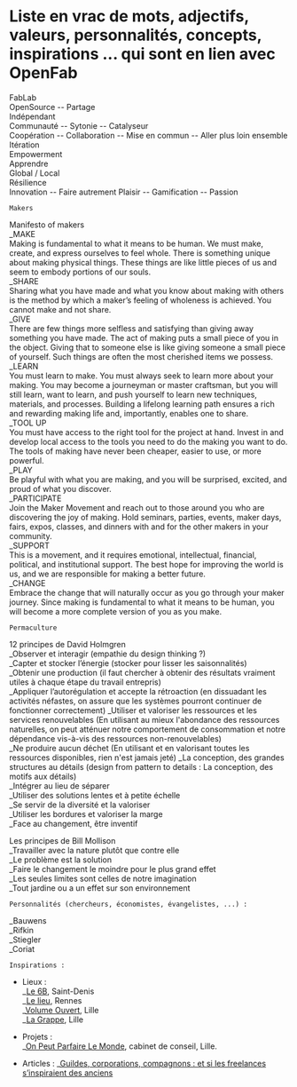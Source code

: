 # Liste en vrac de mots, adjectifs, valeurs, personnalités, concepts, inspirations ... qui sont en lien avec OpenFab

FabLab  
OpenSource -- Partage  
Indépendant  
Communauté -- Sytonie -- Catalyseur  
Coopération -- Collaboration -- Mise en commun -- Aller plus loin ensemble   
Itération  
Empowerment  
Apprendre  
Global / Local  
Résilience  
Innovation -- Faire autrement 
Plaisir -- Gamification -- 
Passion  

    Makers  
Manifesto of makers  
_MAKE  
Making is fundamental to what it means to be human. We must make, create, and express ourselves to feel whole. There is something unique about  making physical things. These things are like little pieces of us and seem to embody portions of our souls.  
_SHARE  
Sharing what you have made and what you know about making with others is the method by which a maker’s feeling of wholeness is achieved. You cannot make and not share.  
_GIVE  
There are few things more selfless and satisfying than giving away something you have made. The act of making puts a small piece of you in the object. Giving that to someone else is like giving someone a small piece of yourself. Such things are often the most cherished items we possess.  
_LEARN  
You must learn to make. You must always seek to learn more about your making. You may become a journeyman or master craftsman, but you will still learn, want to learn, and push yourself to learn new techniques, materials, and processes. Building a lifelong learning path ensures a rich and rewarding making life and, importantly, enables one to share.  
_TOOL UP  
You must have access to the right tool for the project  at hand. Invest in and develop local access to the tools you need to do the making you want to do. The tools of making have never been cheaper, easier to use, or more powerful.  
_PLAY  
Be playful with what you are making, and you will be surprised, excited, and proud of what you discover.  
_PARTICIPATE  
Join the Maker Movement and reach out to those around you who are discovering the joy of making. Hold seminars, parties, events, maker days, fairs, expos, classes, and dinners with and for the other makers in your community.  
_SUPPORT  
This is a movement, and it requires emotional, intellectual, financial, political, and institutional support. The best hope for improving the world is us,  and we are responsible for making a better future.  
_CHANGE  
Embrace the change that will naturally occur as you go through your maker journey. Since making is fundamental to what it means to be human, you will become a more complete version of you as you make.  

    Permaculture  
 12 principes de David Holmgren  
_Observer et interagir (empathie du design thinking ?)  
_Capter et stocker l’énergie (stocker pour lisser les saisonnalités)    
_Obtenir une production (il faut chercher à obtenir des résultats vraiment utiles à chaque étape du travail entrepris)  
_Appliquer l’autorégulation et accepte la rétroaction (en dissuadant les activités néfastes, on assure que les systèmes pourront continuer de fonctionner correctement) 
_Utiliser et valoriser les ressources et les services renouvelables (En utilisant au mieux l'abondance des ressources naturelles, on peut atténuer notre comportement de consommation et notre dépendance vis-à-vis des ressources non-renouvelables)   
_Ne produire aucun déchet (En utilisant et en valorisant toutes les ressources disponibles, rien n'est jamais jeté) 
_La conception, des grandes structures au détails (design from pattern to details : La conception, des motifs aux détails)  
_Intégrer au lieu de séparer    
_Utiliser des solutions lentes et à petite échelle  
_Se servir de la diversité et la valoriser  
_Utiliser les bordures et valoriser la marge    
_Face au changement, être inventif  

Les principes de Bill Mollison  
_Travailler avec la nature plutôt que contre elle   
_Le problème est la solution    
_Faire le changement le moindre pour le plus grand effet    
_Les seules limites sont celles de notre imagination    
_Tout jardine ou a un effet sur son environnement  
  
    Personnalités (chercheurs, économistes, évangelistes, ...) :  
_Bauwens   
_Rifkin   
_Stiegler   
_Coriat   

    Inspirations :  
- Lieux :  
_[Le 6B](www.le6b.fr/), Saint-Denis  
_[Le lieu](https://www.facebook.com/LeLieuDaney/), Rennes  
_[Volume Ouvert](https://www.facebook.com/volumeouvert/), Lille  
_[La Grappe](https://www.facebook.com/LAGRAPPE-463638810385069/), Lille

- Projets :  
_[On Peut Parfaire Le Monde](http://onpeutparfairelemonde.com/fr/on-peut-parfaire-le-monde-5/), cabinet de conseil, Lille. 

- Articles :
_[Guildes, corporations, compagnons : et si les freelances s’inspiraient des anciens](http://www.amedee.co/et-si-les-freelances-sinspiraient-des-anciens/)
